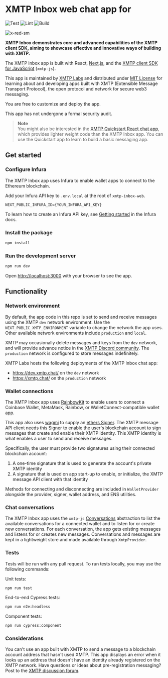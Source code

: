 # XMTP Inbox web chat app for

![Test](https://github.com/xmtp-labs/xmtp-inbox-web/actions/workflows/test.yml/badge.svg)
![Lint](https://github.com/xmtp-labs/xmtp-inbox-web/actions/workflows/lint.yml/badge.svg)
![Build](https://github.com/xmtp-labs/xmtp-inbox-web/actions/workflows/build.yml/badge.svg)

![x-red-sm](https://user-images.githubusercontent.com/510695/163488403-1fb37e86-c673-4b48-954e-8460ae4d4b05.png)

**XMTP Inbox demonstrates core and advanced capabilities of the XMTP client SDK, aiming to showcase effective and innovative ways of building with XMTP.**

The XMTP Inbox app is built with React, [Next.js](https://nextjs.org/), and the [XMTP client SDK for JavaScript](https://github.com/xmtp/xmtp-js) (`xmtp-js`).

This app is maintained by [XMTP Labs](https://xmtplabs.com) and distributed under [MIT License](./LICENSE) for learning about and developing apps built with XMTP (Extensible Message Transport Protocol), the open protocol and network for secure web3 messaging.

You are free to customize and deploy the app.

This app has not undergone a formal security audit.

> **Note**  
> You might also be interested in the [XMTP Quickstart React chat app](https://github.com/xmtp/xmtp-quickstart-react), which provides lighter weight code than the XMTP Inbox app. You can use the Quickstart app to learn to build a basic messaging app.

## Get started

### Configure Infura

The XMTP Inbox app uses Infura to enable wallet apps to connect to the Ethereum blockchain.

Add your Infura API key to `.env.local` at the root of `xmtp-inbox-web`.

```
NEXT_PUBLIC_INFURA_ID={YOUR_INFURA_API_KEY}
```

To learn how to create an Infura API key, see [Getting started](https://docs.infura.io/infura/getting-started) in the Infura docs.

### Install the package

```bash
npm install
```

### Run the development server

```bash
npm run dev
```

Open [http://localhost:3000](http://localhost:3000) with your browser to see the app.

## Functionality

### Network environment

By default, the app code in this repo is set to send and receive messages using the XMTP `dev` network environment. Use the `NEXT_PUBLIC_XMTP_ENVIRONMENT` variable to change the network the app uses. Other available network environments include `production` and `local`.

XMTP may occasionally delete messages and keys from the `dev` network, and will provide advance notice in the [XMTP Discord community](https://discord.gg/xmtp). The `production` network is configured to store messages indefinitely.

XMTP Labs hosts the following deployments of the XMTP Inbox chat app:

- https://dev.xmtp.chat/ on the `dev` network
- https://xmtp.chat/ on the `production` network

### Wallet connections

The XMTP Inbox app uses [RainbowKit](https://www.rainbowkit.com/) to enable users to connect a Coinbase Wallet, MetaMask, Rainbow, or WalletConnect-compatible wallet app.

This app also uses [wagmi](https://wagmi.sh/) to supply an [ethers Signer](https://docs.ethers.org/v5/api/signer/). The XMTP message API client needs this Signer to enable the user's blockchain account to sign messages that create and enable their XMTP identity. This XMTP identity is what enables a user to send and receive messages.

Specifically, the user must provide two signatures using their connected blockchain account:

1. A one-time signature that is used to generate the account's private XMTP identity
2. A signature that is used on app start-up to enable, or initialize, the XMTP message API client with that identity

Methods for connecting and disconnecting are included in `WalletProvider` alongside the provider, signer, wallet address, and ENS utilities.

### Chat conversations

The XMTP Inbox app uses the `xmtp-js` [Conversations](https://github.com/xmtp/xmtp-js#conversations) abstraction to list the available conversations for a connected wallet and to listen for or create new conversations. For each conversation, the app gets existing messages and listens for or creates new messages. Conversations and messages are kept in a lightweight store and made available through `XmtpProvider`.

### Tests

Tests will be run with any pull request. To run tests locally, you may use the following commands:

Unit tests:

```bash
npm run test
```

End-to-end Cypress tests:

```bash
npm run e2e:headless
```

Component tests:

```bash
npm run cypress:component
```

### Considerations

You can't use an app built with XMTP to send a message to a blockchain account address that hasn't used XMTP. This app displays an error when it looks up an address that doesn't have an identity already registered on the XMTP network. Have questions or ideas about pre-registration messaging? Post to the [XMTP discussion forum](https://github.com/orgs/xmtp/discussions).
